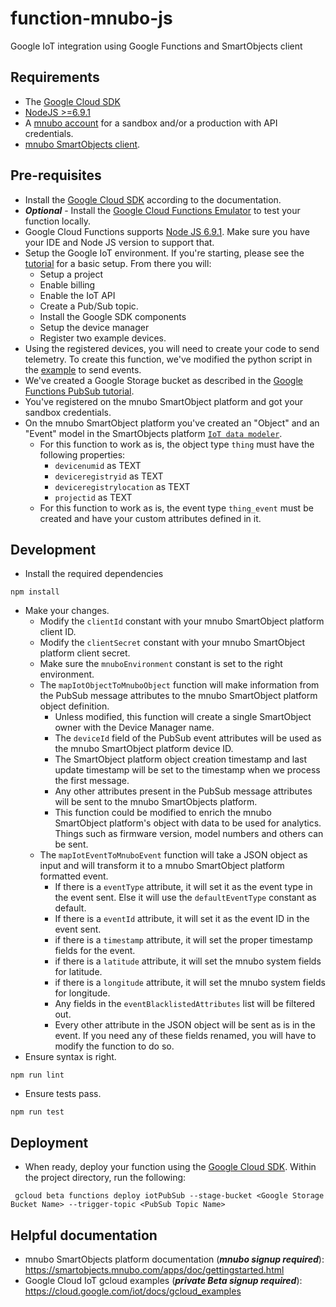 # function-mnubo-js
Google IoT integration using Google Functions and SmartObjects client

Requirements
-------------
- The [Google Cloud SDK](https://cloud.google.com/sdk/)
- [NodeJS >=6.9.1](https://nodejs.org/en/blog/release/v6.9.1/)
- A [mnubo account](https://smartobjects.mnubo.com/signup) for a sandbox and/or a production with API credentials.
- [mnubo SmartObjects client](https://github.com/mnubo/mnubo-js-sdk).

Pre-requisites
-------------
- Install the [Google Cloud SDK](https://cloud.google.com/sdk/) according to the documentation.
- ***Optional*** - Install the [Google Cloud Functions Emulator](https://cloud.google.com/functions/docs/emulator) to test your function locally.
- Google Cloud Functions supports [Node JS 6.9.1](https://nodejs.org/en/blog/release/v6.9.1/). Make sure you have your IDE and Node JS version to support that.
- Setup the Google IoT environment. If you're starting, please see the [tutorial](https://cloud.google.com/iot/docs/device_manager_guide) for a basic setup. From there you will:
   - Setup a project
   - Enable billing
   - Enable the IoT API
   - Create a Pub/Sub topic.
   - Install the Google SDK components
   - Setup the device manager
   - Register two example devices.
- Using the registered devices, you will need to create your code to send telemetry. To create this function, we've modified the python script in the [example](https://cloud.google.com/iot/docs/protocol_bridge_guide) to send events.
- We've created a Google Storage bucket as described in the [Google Functions PubSub tutorial](https://cloud.google.com/functions/docs/tutorials/pubsub).
- You've registered on the mnubo SmartObject platform and got your sandbox credentials.
- On the mnubo SmartObject platform you've created an "Object" and an "Event" model in the SmartObjects platform [`IoT data modeler`](https://smartobjects.mnubo.com/apps/doc/datamodel.html). 
   - For this function to work as is, the object type `thing` must have the following properties:
      - `devicenumid` as TEXT
      - `deviceregistryid` as TEXT
      - `deviceregistrylocation` as TEXT
      - `projectid` as TEXT
   - For this function to work as is, the event type `thing_event` must be created and have your custom attributes defined in it.


Development
-------------
- Install the required dependencies
```
npm install
```
- Make your changes.
   - Modify the `clientId` constant with your mnubo SmartObject platform client ID.
   - Modify the `clientSecret` constant with your mnubo SmartObject platform client secret.
   - Make sure the `mnuboEnvironment` constant is set to the right environment.
   - The `mapIotObjectToMnuboObject` function will make information from the PubSub message attributes to the mnubo SmartObject platform object definition.
     - Unless modified, this function will create a single SmartObject owner with the Device Manager name.
     - The `deviceId` field of the PubSub event attributes will be used as the mnubo SmartObject platform device ID.
     - The SmartObject platform object creation timestamp and last update timestamp will be set to the timestamp when we process the first message.
     - Any other attributes present in the PubSub message attributes will be sent to the mnubo SmartObjects platform.
     - This function could be modified to enrich the mnubo SmartObject platform's object with data to be used for analytics. Things such as firmware version, model numbers and others can be sent.
   - The `mapIotEventToMnuboEvent` function will take a JSON object as input and will transform it to a mnubo SmartObject platform formatted event.
     - If there is a `eventType` attribute, it will set it as the event type in the event sent. Else it will use the `defaultEventType` constant as default.
     - If there is a `eventId` attribute, it will set it as the event ID in the event sent.
     - if there is a `timestamp` attribute, it will set the proper timestamp fields for the event.
     - if there is a `latitude` attribute, it will set the mnubo system fields for latitude.
     - if there is a `longitude` attribute, it will set the mnubo system fields for longitude.
     - Any fields in the `eventBlacklistedAttributes` list will be filtered out.
     - Every other attribute in the JSON object will be sent as is in the event. If you need any of these fields renamed, you will have to modify the function to do so.
- Ensure syntax is right.
```
npm run lint
```
- Ensure tests pass.
```
npm run test
```

Deployment
-------------
- When ready, deploy your function using the [Google Cloud SDK](https://cloud.google.com/sdk/). Within the project directory, run the following:
```
 gcloud beta functions deploy iotPubSub --stage-bucket <Google Storage Bucket Name> --trigger-topic <PubSub Topic Name>
```

Helpful documentation
-------------

- mnubo SmartObjects platform documentation (_**mnubo signup required**_): https://smartobjects.mnubo.com/apps/doc/gettingstarted.html
- Google Cloud IoT gcloud examples (_**private Beta signup required**_): https://cloud.google.com/iot/docs/gcloud_examples